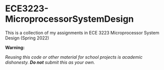 # ECE3223-MicroprocessorSystemDesign
This is a collection of my assignments in ECE 3223 Microprocessor System Design (Spring 2022)

**Warning:**

_Reusing this code or other material for school projects is academic dishonesty. **Do not** submit this as your own._
